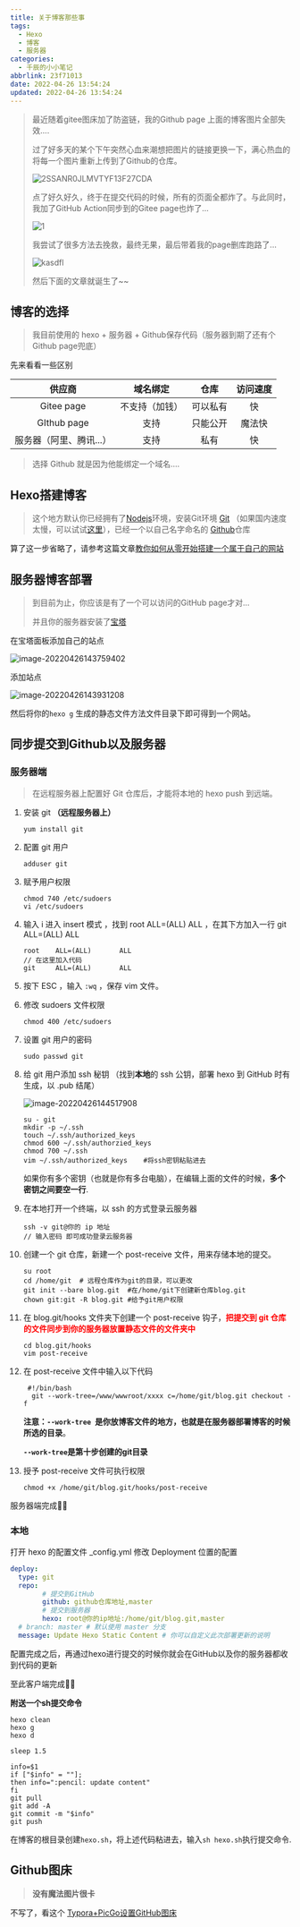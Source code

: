 ```yaml
---
title: 关于博客那些事
tags:
  - Hexo
  - 博客
  - 服务器
categories:
  - 千辰的小小笔记
abbrlink: 23f71013
date: 2022-04-26 13:54:24
updated: 2022-04-26 13:54:24
---
```


> 最近随着gitee图床加了防盗链，我的Github page 上面的博客图片全部失效....
>
> 过了好多天的某个下午突然心血来潮想把图片的链接更换一下，满心热血的将每一个图片重新上传到了Github的仓库。
>
> ![2SSANR0JLMVTYF13F27CDA](https://cdn.jsdelivr.net/gh/QianChenJun/cloudimage@main/img/202204261410285.png)
>
> 点了好久好久，终于在提交代码的时候，所有的页面全都炸了。与此同时，我加了GitHub Action同步到的Gitee page也炸了...
>
> ![1](https://cdn.jsdelivr.net/gh/QianChenJun/cloudimage@main/img/202204261410889.png)
>
> 我尝试了很多方法去挽救，最终无果，最后带着我的page删库跑路了...
>
> ![kasdfl](https://cdn.jsdelivr.net/gh/QianChenJun/cloudimage@main/img/202204261412408.png)
>
> 然后下面的文章就诞生了~~

*<!--more-->*





## 博客的选择

<blockquote class="info">
    我目前使用的 hexo + 服务器 + Github保存代码（服务器到期了还有个Github page兜底）
</blockquote>

先来看看一些区别

|         供应商          |    域名绑定    |   仓库   | 访问速度 |
| :---------------------: | :------------: | :------: | :------: |
|       Gitee page        | 不支持（加钱） | 可以私有 |    快    |
|       GIthub page       |      支持      | 只能公开 |  魔法快  |
| 服务器（阿里、腾讯...） |      支持      |   私有   |    快    |

> 选择 Github 就是因为他能绑定一个域名....





## Hexo搭建博客

> 这个地方默认你已经拥有了[Nodejs](https://nodejs.org/zh-cn/)环境，安装Git环境 [Git](https://git-scm.com/) （如果国内速度太慢，可以试试[这里](https://pc.qq.com/detail/13/detail_22693.html)），已经一个以自己名字命名的 [Github](www.github.com)仓库

算了这一步省略了，请参考这篇文章[教你如何从零开始搭建一个属于自己的网站](https://www.yunyoujun.cn/share/how-to-build-your-site/)

## 服务器博客部署

> 到目前为止，你应该是有了一个可以访问的GitHub page才对...
>
> 并且你的服务器安装了[宝塔](https://www.bt.cn/new/index.html)

在宝塔面板添加自己的站点

![image-20220426143759402](https://cdn.jsdelivr.net/gh/QianChenJun/cloudimage@main/img/202204261438156.png)

添加站点

![image-20220426143931208](https://cdn.jsdelivr.net/gh/QianChenJun/cloudimage@main/img/202204261439249.png)

然后将你的`hexo g` 生成的静态文件方法文件目录下即可得到一个网站。



## 同步提交到Github以及服务器

### 服务器端

> 在远程服务器上配置好 Git 仓库后，才能将本地的 hexo push 到远端。

1. 安装 git **（远程服务器上）**

   ```shell
   yum install git
   ```

2. 配置 git 用户

   ```shell
   adduser git
   ```

3. 赋予用户权限

   ```shell
   chmod 740 /etc/sudoers
   vi /etc/sudoers
   ```

4. 输入 i 进入 insert 模式 ，找到 root ALL=(ALL) ALL ，在其下方加入一行 git ALL=(ALL) ALL

   ```shell
   root    ALL=(ALL)       ALL
   // 在这里加入代码
   git     ALL=(ALL)       ALL
   ```

5. 按下 ESC ，输入 `:wq` ，保存 vim 文件。

6. 修改 sudoers 文件权限

   ```shell
   chmod 400 /etc/sudoers 
   ```

7. 设置 git 用户的密码

   ```shell
   sudo passwd git
   ```

8. 给 git 用户添加 ssh 秘钥 （找到**本地**的 ssh 公钥，部署 hexo 到 GitHub 时有生成，以 .pub 结尾）

   ![image-20220426144517908](https://cdn.jsdelivr.net/gh/QianChenJun/cloudimage@main/img/202204261445095.png)

   ```shell
   su - git
   mkdir -p ~/.ssh
   touch ~/.ssh/authorized_keys
   chmod 600 ~/.ssh/authorzied_keys
   chmod 700 ~/.ssh
   vim ~/.ssh/authorized_keys    #将ssh密钥粘贴进去
   ```

   如果你有多个密钥（也就是你有多台电脑），在编辑上面的文件的时候，**多个密钥之间要空一行**.

9. 在本地打开一个终端，以 ssh 的方式登录云服务器

   ```shell
   ssh -v git@你的 ip 地址
   // 输入密码 即可成功登录云服务器
   ```

10. 创建一个 git 仓库，新建一个 post-receive 文件，用来存储本地的提交。

    ```shell
    su root
    cd /home/git  # 远程仓库作为git的目录，可以更改
    git init --bare blog.git  #在/home/git下创建新仓库blog.git
    chown git:git -R blog.git #给予git用户权限
    ```

11. 在 blog.git/hooks 文件夹下创建一个 post-receive 钩子，<b style="color: #FF0000">把提交到 git 仓库的文件同步到你的服务器放置静态文件的文件夹中</b>

    ```shell
    cd blog.git/hooks
    vim post-receive
    ```

12. 在 post-receive 文件中输入以下代码

    ```shell
     #!/bin/bash 
      git --work-tree=/www/wwwroot/xxxx c=/home/git/blog.git checkout -f
    ```

    **注意：`--work-tree `是你放博客文件的地方，也就是在服务器部署博客的时候所选的目录**。

    **`--work-tree`是第十步创建的git目录**

13. 授予 post-receive 文件可执行权限

    ```shell
    chmod +x /home/git/blog.git/hooks/post-receive
    ```

服务器端完成🙌🙌



### 本地

打开 hexo 的配置文件 _config.yml 修改 Deployment 位置的配置

```yml
deploy:
  type: git
  repo:
        # 提交到GitHub
        github: github仓库地址,master
        # 提交到服务器
        hexo: root@你的ip地址:/home/git/blog.git,master
  # branch: master # 默认使用 master 分支
  message: Update Hexo Static Content # 你可以自定义此次部署更新的说明
```

配置完成之后，再通过hexo进行提交的时候你就会在GitHub以及你的服务器都收到代码的更新

至此客户端完成💖💖

**附送一个sh提交命令**

```shell
hexo clean
hexo g
hexo d

sleep 1.5

info=$1
if ["$info" = ""];
then info=":pencil: update content"
fi
git pull
git add -A
git commit -m "$info"
git push
```

在博客的根目录创建`hexo.sh`，将上述代码粘进去，输入`sh hexo.sh`执行提交命令.





## Github图床

> **没有魔法图片很卡**

不写了，看这个 [Typora+PicGo设置GitHub图床](https://blog.csdn.net/weixin_45965432/article/details/108911937)
